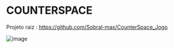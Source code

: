 
# COUNTERSPACE

Projeto raiz : https://github.com/Sobral-max/CounterSpace_Jogo

![image](https://user-images.githubusercontent.com/83267524/133548660-5cbb84dc-53b0-4e95-9ff6-ea76c68f696d.png)



 
